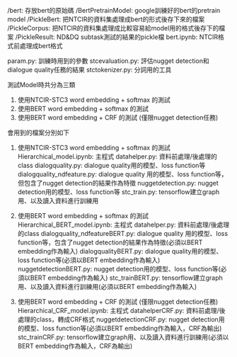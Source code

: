/bert: 存放bert的原始碼
/BertPretrainModel: google訓練好的bert的pretrain model
/PickleBert: 把NTCIR的資料集處理成bert的形式後存下來的檔案
/PickleCorpus: 把NTCIR的資料集處理成比較容易給model用的格式後存下的檔案
/PickleResult: ND&DQ subtask測試的結果的pickle檔
bert.ipynb: NTCIR格式前處理成bert格式

param.py: 訓練時用到的參數
stcevaluation.py: 評估nugget detection和dialogue quality任務的結果
stctokenizer.py: 分詞用的工具


測試Model時共分為三類
1. 使用NTCIR-STC3 word embedding + softmax 的測試
2. 使用BERT word embedding + softmax 的測試
3. 使用BERT word embedding + CRF 的測試 (僅限nugget detection任務)

會用到的檔案分別如下
1. 使用NTCIR-STC3 word embedding + softmax 的測試
Hierarchical_model.ipynb: 主程式
datahelper.py: 資料前處理/後處理的class
dialogquality.py: dialogue quality用的模型、loss function等
dialogquality_ndfeature.py: dialogue quality 用的模型、loss function等，但包含了nugget detection的結果作為特徵
nuggetdetection.py: nugget detection用的模型、loss function等
stc_train.py: tensorflow建立graph用、以及讀入資料進行訓練用

2. 使用BERT word embedding + softmax 的測試
Hierarchical_BERT_model.ipynb: 主程式
datahelper.py: 資料前處理/後處理的class
dialogquality_ndfeatureBERT.py: dialogue quality 用的模型、loss function等，包含了nugget detection的結果作為特徵(必須以BERT embedding作為輸入)
dialogqualityBERT.py: dialogue quality用的模型、loss function等(必須以BERT embedding作為輸入)
nuggetdetectionBERT.py: nugget detection用的模型、loss function等(必須以BERT embedding作為輸入)
stc_trainBERT.py: tensorflow建立graph用、以及讀入資料進行訓練用(必須以BERT embedding作為輸入)

3. 使用BERT word embedding + CRF 的測試 (僅限nugget detection任務)
Hierarchical_CRF_model.ipynb: 主程式
datahelperCRF.py: 資料前處理/後處理的class，轉成CRF格式
nuggetdetectionCRF.py: nugget detection用的模型、loss function等(必須以BERT embedding作為輸入，CRF為輸出)
stc_trainCRF.py: tensorflow建立graph用、以及讀入資料進行訓練用(必須以BERT embedding作為輸入，CRF為輸出)